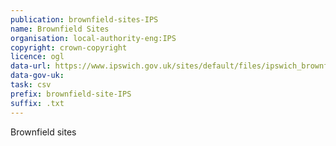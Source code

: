```yaml
---
publication: brownfield-sites-IPS
name: Brownfield Sites
organisation: local-authority-eng:IPS
copyright: crown-copyright
licence: ogl
data-url: https://www.ipswich.gov.uk/sites/default/files/ipswich_brownfieldregister_20171221_1.csv
data-gov-uk: 
task: csv
prefix: brownfield-site-IPS
suffix: .txt
---
```


Brownfield sites

